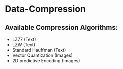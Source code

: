 # Data-Compression

## Available Compression Algorithms:
- LZ77 (Text)
- LZW (Text)
- Standard Hauffman (Text)
- Vector Quantization (Images)
- 2D predictive Encoding (Images)
